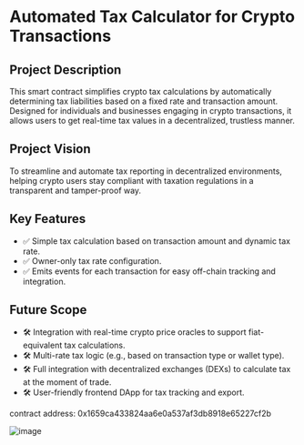 # Automated Tax Calculator for Crypto Transactions

## Project Description
This smart contract simplifies crypto tax calculations by automatically determining tax liabilities based on a fixed rate and transaction amount. Designed for individuals and businesses engaging in crypto transactions, it allows users to get real-time tax values in a decentralized, trustless manner.

## Project Vision
To streamline and automate tax reporting in decentralized environments, helping crypto users stay compliant with taxation regulations in a transparent and tamper-proof way.

## Key Features
- ✅ Simple tax calculation based on transaction amount and dynamic tax rate.
- ✅ Owner-only tax rate configuration.
- ✅ Emits events for each transaction for easy off-chain tracking and integration.
  
## Future Scope
- 🛠 Integration with real-time crypto price oracles to support fiat-equivalent tax calculations.
- 🛠 Multi-rate tax logic (e.g., based on transaction type or wallet type).
- 🛠 Full integration with decentralized exchanges (DEXs) to calculate tax at the moment of trade.
- 🛠 User-friendly frontend DApp for tax tracking and export.

contract address: 0x1659ca433824aa6e0a537af3db8918e65227cf2b

![image](https://github.com/user-attachments/assets/0f745539-6f9c-4f8d-8f60-da5f4e3f452e)
